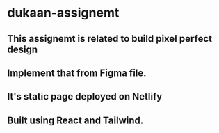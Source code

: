 # dukaan-assignemt

## This assignemt is related to build pixel perfect design
## Implement that from  Figma file.
## It's static page deployed on Netlify
## Built using React and Tailwind.


